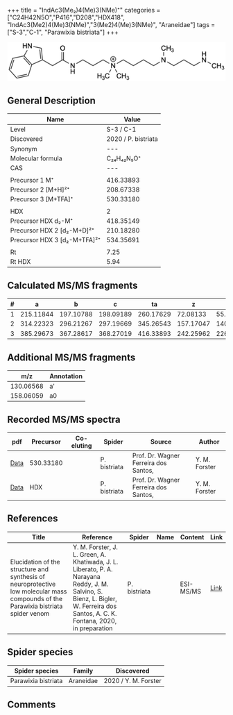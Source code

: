 +++
title = "IndAc3(Me₂)4(Me)3(NMe)⁺"
categories = ["C24H42N5O","P416","D208","HDX418",
"IndAc3(Me2)4(Me)3(NMe)","3(Me2)4(Me)3(NMe)",
"Araneidae"]
tags = ["S-3","C-1",
"Parawixia bistriata"]
+++

![](/img/IndAc3(Me2)4(Me)3(NMe).png)

## General Description

| Name                       | Value              |
|----------------------------|--------------------|
| Level                      | S-3 / C-1          |
| Discovered                 | 2020 / P. bistriata |
| Synonym                    | ---                |
| Molecular formula          | C₂₄H₄₂N₅O⁺                   |
| CAS                        | ---                |
|                            |                    |
| Precursor 1  M⁺         | 416.33893                   |
| Precursor 2 [M+H]²⁺       | 208.67338                   |
| Precursor 3 [M+TFA]⁺              | 530.33180                   |
|                            |                    |
| HDX                        | 2                   |
| Precursor HDX    d₂-M⁺   | 418.35149                   |
| Precursor HDX 2 [d₂-M+D]²⁺ | 210.18280                   |
| Precursor HDX 3 [d₂-M+TFA]²⁺          | 534.35691                   |
|                            |                    |
| Rt                         | 7.25                   |
| Rt HDX                     | 5.94                   |

## Calculated MS/MS fragments

| # | a         | b         | c         | ta        | z         | y         | tz        |
|---|-----------|-----------|-----------|-----------|-----------|-----------|-----------|
| 1 | 215.11844 | 197.10788 | 198.09189 | 260.17629 | 72.08133 | 55.05478 | 103.12352 |
| 2 | 314.22323 | 296.21267 | 297.19669 | 345.26543 | 157.17047 | 140.14392 | 202.22832 |
| 3 | 385.29673 | 367.28617 | 368.27019 | 416.33893 | 242.25962 | 226.24090 | 259.28617 |

## Additional MS/MS fragments

| m/z | Annotation |
|-----|------------|
| 130.06568 | a'         |
| 158.06059 | a0         |

## Recorded MS/MS spectra

| pdf                                             | Precursor | Co-eluting | Spider      | Source                       | Author        |
|-------------------------------------------------|-----------|------------|-------------|------------------------------|---------------|
| [Data](/pdf/P-bistriata/416_IndAc3(Me2)4(Me)3(NMe)_Pb_3.pdf) | 530.33180 |           | P. bistriata | Prof. Dr. Wagner Ferreira dos Santos,  | Y. M. Forster |
| [Data](/pdf/P-bistriata/416_IndAc3(Me2)4(Me)3(NMe)_Pb_HDX.pdf) | HDX |           | P. bistriata | Prof. Dr. Wagner Ferreira dos Santos,  | Y. M. Forster |


## References

| Title | Reference | Spider | Name | Content | Link |
|-------|-----------|--------|------|---------|------|
| Elucidation of the structure and synthesis of neuroprotective low molecular mass compounds of the Parawixia bistriata spider venom      | Y. M. Forster, J. L. Green, A. Khatiwada, J. L. Liberato, P. A. Narayana Reddy, J. M. Salvino, S. Bienz, L. Bigler, W. Ferreira dos Santos, A. C. K. Fontana, 2020, in preparation          | P. bistriata       |      | ESI-MS/MS        | [Link](unknown)     |

## Spider species

| Spider species     | Family     | Discovered           |
|--------------------|------------|----------------------|
| Parawixia bistriata | Araneidae | 2020 / Y. M. Forster |


## Comments
